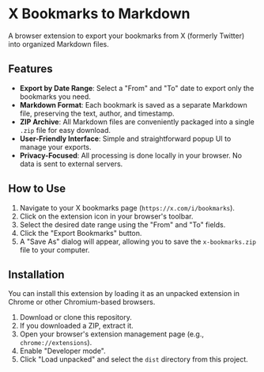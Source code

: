 # X Bookmarks to Markdown

A browser extension to export your bookmarks from X (formerly Twitter) into organized Markdown files.

## Features

- **Export by Date Range**: Select a "From" and "To" date to export only the bookmarks you need.
- **Markdown Format**: Each bookmark is saved as a separate Markdown file, preserving the text, author, and timestamp.
- **ZIP Archive**: All Markdown files are conveniently packaged into a single `.zip` file for easy download.
- **User-Friendly Interface**: Simple and straightforward popup UI to manage your exports.
- **Privacy-Focused**: All processing is done locally in your browser. No data is sent to external servers.

## How to Use

1.  Navigate to your X bookmarks page (`https://x.com/i/bookmarks`).
2.  Click on the extension icon in your browser's toolbar.
3.  Select the desired date range using the "From" and "To" fields.
4.  Click the "Export Bookmarks" button.
5.  A "Save As" dialog will appear, allowing you to save the `x-bookmarks.zip` file to your computer.

## Installation

You can install this extension by loading it as an unpacked extension in Chrome or other Chromium-based browsers.

1.  Download or clone this repository.
2.  If you downloaded a ZIP, extract it.
3.  Open your browser's extension management page (e.g., `chrome://extensions`).
4.  Enable "Developer mode".
5.  Click "Load unpacked" and select the `dist` directory from this project.
